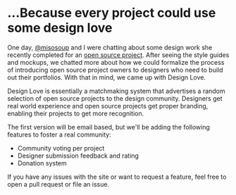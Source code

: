 # ...Because every project could use some design love

One day, [@misosoup](https://dribbble.com/misosoup) and I were chatting about some design work she recently completed for an [open source project](https://dribbble.com/shots/1365943-Exploration-Style-Guides/attachments/195294). After seeing the style guides and mockups, we chatted more about how we could formalize the process of introducing open source project owners to designers who need to build out their portfolios. With that in mind, we came up with Design Love.

Design Love is essentially a matchmaking system that advertises a random selection of open source projects to the design community. Designers get real world experience and open source projects get proper branding, enabling their projects to get more recognition.

The first version will be email based, but we'll be adding the following features to foster a real community:

* Community voting per project
* Designer submission feedback and rating
* Donation system

If you have any issues with the site or want to request a feature, feel free to open a pull request or file an issue.
